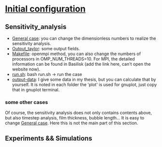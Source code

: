 # **[Initial configuration](https://github.com/GabrielGLK/Taylor-bubble/blob/main/straight-pipe/figure/straight.pdf)**
## **Sensitivity_analysis**
- [General case](https://github.com/GabrielGLK/Taylor-bubble/blob/main/straight-pipe/sensitive-analysis/taylor_2D.c): you can change the dimensionless numbers to realize the sensitivity analysis.
- [Output_taylor](https://github.com/GabrielGLK/Taylor-bubble/blob/main/straight-pipe/sensitive-analysis/output_taylor.h): some output fields.
- [Makefile](https://github.com/GabrielGLK/Taylor-bubble/blob/main/straight-pipe/sensitive-analysis/Makefile): openmpi method, you can also change the numbers of processors in OMP_NUM_THREADS=10. For MPI, the detailed information can be found in Basilisk (add the link here, can't open the website now).
- [run.sh](https://github.com/GabrielGLK/Taylor-bubble/blob/main/straight-pipe/sensitive-analysis/run.sh): bash run.sh -> run the case
- [output-data](https://github.com/GabrielGLK/Taylor-bubble/tree/main/straight-pipe/sensitive-analysis/output_data): I give some data in my thesis, but you can calculate that by yourself. It is noted in each folder the 'plot' is used for gnuplot, just copy that in gnuplot terminal.
### some other cases
Of course, the sensitivity analysis does not only contains contents above, but also timestep analysis, film thickness, bubble length... It is easy to change [General case](https://github.com/GabrielGLK/Taylor-bubble/blob/main/straight-pipe/sensitive-analysis/taylor_2D.c). Here this is not the main part of this section.

## **Experiments && Simulations**